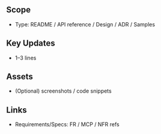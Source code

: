 ## Scope
- Type: README / API reference / Design / ADR / Samples

## Key Updates
- 1–3 lines

## Assets
- (Optional) screenshots / code snippets

## Links
- Requirements/Specs: FR / MCP / NFR refs
